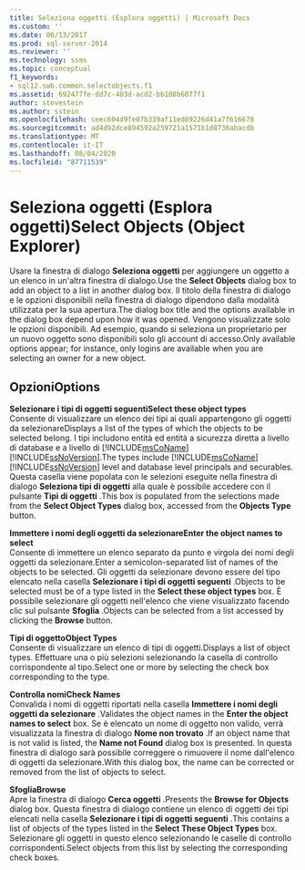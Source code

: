 ```yaml
---
title: Seleziona oggetti (Esplora oggetti) | Microsoft Docs
ms.custom: ''
ms.date: 06/13/2017
ms.prod: sql-server-2014
ms.reviewer: ''
ms.technology: ssms
ms.topic: conceptual
f1_keywords:
- sql12.swb.common.selectobjects.f1
ms.assetid: 692477fe-dd7c-403d-acd2-bb108b6077f1
author: stevestein
ms.author: sstein
ms.openlocfilehash: ceec604d9fe07b339af11ed69226d41a7f616678
ms.sourcegitcommit: ad4d92dce894592a259721a1571b1d8736abacdb
ms.translationtype: MT
ms.contentlocale: it-IT
ms.lasthandoff: 08/04/2020
ms.locfileid: "87711539"
---
```

# <a name="select-objects-object-explorer"></a><span data-ttu-id="f15d1-102">Seleziona oggetti (Esplora oggetti)</span><span class="sxs-lookup"><span data-stu-id="f15d1-102">Select Objects (Object Explorer)</span></span>
  <span data-ttu-id="f15d1-103">Usare la finestra di dialogo **Seleziona oggetti** per aggiungere un oggetto a un elenco in un'altra finestra di dialogo.</span><span class="sxs-lookup"><span data-stu-id="f15d1-103">Use the **Select Objects** dialog box to add an object to a list in another dialog box.</span></span> <span data-ttu-id="f15d1-104">Il titolo della finestra di dialogo e le opzioni disponibili nella finestra di dialogo dipendono dalla modalità utilizzata per la sua apertura.</span><span class="sxs-lookup"><span data-stu-id="f15d1-104">The dialog box title and the options available in the dialog box depend upon how it was opened.</span></span> <span data-ttu-id="f15d1-105">Vengono visualizzate solo le opzioni disponibili. Ad esempio, quando si seleziona un proprietario per un nuovo oggetto sono disponibili solo gli account di accesso.</span><span class="sxs-lookup"><span data-stu-id="f15d1-105">Only available options appear; for instance, only logins are available when you are selecting an owner for a new object.</span></span>  
  
## <a name="options"></a><span data-ttu-id="f15d1-106">Opzioni</span><span class="sxs-lookup"><span data-stu-id="f15d1-106">Options</span></span>  
 <span data-ttu-id="f15d1-107">**Selezionare i tipi di oggetti seguenti**</span><span class="sxs-lookup"><span data-stu-id="f15d1-107">**Select these object types**</span></span>  
 <span data-ttu-id="f15d1-108">Consente di visualizzare un elenco dei tipi ai quali appartengono gli oggetti da selezionare</span><span class="sxs-lookup"><span data-stu-id="f15d1-108">Displays a list of the types of which the objects to be selected belong.</span></span> <span data-ttu-id="f15d1-109">I tipi includono entità ed entità a sicurezza diretta a livello di database e a livello di [!INCLUDE[msCoName](../../includes/msconame-md.md)] [!INCLUDE[ssNoVersion](../../includes/ssnoversion-md.md)].</span><span class="sxs-lookup"><span data-stu-id="f15d1-109">The types include [!INCLUDE[msCoName](../../includes/msconame-md.md)] [!INCLUDE[ssNoVersion](../../includes/ssnoversion-md.md)] level and database level principals and securables.</span></span> <span data-ttu-id="f15d1-110">Questa casella viene popolata con le selezioni eseguite nella finestra di dialogo **Seleziona tipi di oggetti** alla quale è possibile accedere con il pulsante **Tipi di oggetti** .</span><span class="sxs-lookup"><span data-stu-id="f15d1-110">This box is populated from the selections made from the **Select Object Types** dialog box, accessed from the **Objects Type** button.</span></span>  
  
 <span data-ttu-id="f15d1-111">**Immettere i nomi degli oggetti da selezionare**</span><span class="sxs-lookup"><span data-stu-id="f15d1-111">**Enter the object names to select**</span></span>  
 <span data-ttu-id="f15d1-112">Consente di immettere un elenco separato da punto e virgola dei nomi degli oggetti da selezionare.</span><span class="sxs-lookup"><span data-stu-id="f15d1-112">Enter a semicolon-separated list of names of the objects to be selected.</span></span> <span data-ttu-id="f15d1-113">Gli oggetti da selezionare devono essere del tipo elencato nella casella **Selezionare i tipi di oggetti seguenti** .</span><span class="sxs-lookup"><span data-stu-id="f15d1-113">Objects to be selected must be of a type listed in the **Select these object types** box.</span></span> <span data-ttu-id="f15d1-114">È possibile selezionare gli oggetti nell'elenco che viene visualizzato facendo clic sul pulsante **Sfoglia** .</span><span class="sxs-lookup"><span data-stu-id="f15d1-114">Objects can be selected from a list accessed by clicking the **Browse** button.</span></span>  
  
 <span data-ttu-id="f15d1-115">**Tipi di oggetto**</span><span class="sxs-lookup"><span data-stu-id="f15d1-115">**Object Types**</span></span>  
 <span data-ttu-id="f15d1-116">Consente di visualizzare un elenco di tipi di oggetti.</span><span class="sxs-lookup"><span data-stu-id="f15d1-116">Displays a list of object types.</span></span> <span data-ttu-id="f15d1-117">Effettuare una o più selezioni selezionando la casella di controllo corrispondente al tipo.</span><span class="sxs-lookup"><span data-stu-id="f15d1-117">Select one or more by selecting the check box corresponding to the type.</span></span>  
  
 <span data-ttu-id="f15d1-118">**Controlla nomi**</span><span class="sxs-lookup"><span data-stu-id="f15d1-118">**Check Names**</span></span>  
 <span data-ttu-id="f15d1-119">Convalida i nomi di oggetti riportati nella casella **Immettere i nomi degli oggetti da selezionare** .</span><span class="sxs-lookup"><span data-stu-id="f15d1-119">Validates the object names in the **Enter the object names to select** box.</span></span> <span data-ttu-id="f15d1-120">Se è elencato un nome di oggetto non valido, verrà visualizzata la finestra di dialogo **Nome non trovato** .</span><span class="sxs-lookup"><span data-stu-id="f15d1-120">If an object name that is not valid is listed, the **Name not Found** dialog box is presented.</span></span> <span data-ttu-id="f15d1-121">In questa finestra di dialogo sarà possibile correggere o rimuovere il nome dall'elenco di oggetti da selezionare.</span><span class="sxs-lookup"><span data-stu-id="f15d1-121">With this dialog box, the name can be corrected or removed from the list of objects to select.</span></span>  
  
 <span data-ttu-id="f15d1-122">**Sfoglia**</span><span class="sxs-lookup"><span data-stu-id="f15d1-122">**Browse**</span></span>  
 <span data-ttu-id="f15d1-123">Apre la finestra di dialogo **Cerca oggetti** .</span><span class="sxs-lookup"><span data-stu-id="f15d1-123">Presents the **Browse for Objects** dialog box.</span></span> <span data-ttu-id="f15d1-124">Questa finestra di dialogo contiene un elenco di oggetti dei tipi elencati nella casella **Selezionare i tipi di oggetti seguenti** .</span><span class="sxs-lookup"><span data-stu-id="f15d1-124">This contains a list of objects of the types listed in the **Select These Object Types** box.</span></span> <span data-ttu-id="f15d1-125">Selezionare gli oggetti in questo elenco selezionando le caselle di controllo corrispondenti.</span><span class="sxs-lookup"><span data-stu-id="f15d1-125">Select objects from this list by selecting the corresponding check boxes.</span></span>  
  
  
